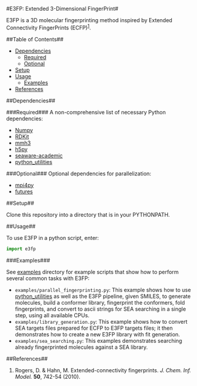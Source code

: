 #E3FP: Extended 3-Dimensional FingerPrint#

E3FP is a 3D molecular fingerprinting method inspired by Extended Connectivity FingerPrints (ECFP)<sup>[1](#rogers2010)</sup>.

##Table of Contents##
- [Dependencies](#dependencies)
    + [Required](#required)
    + [Optional](#optional)
- [Setup](#setup)
- [Usage](#usage)
    + [Examples](#examples)
- [References](#references)

<a name="dependencies"></a>
##Dependencies##

<a name="required"></a>
###Required###
A non-comprehensive list of necessary Python dependencies:
- [Numpy](http://www.numpy.org/)
- [RDKit](http://www.rdkit.org/)
- [mmh3](https://pypi.python.org/pypi/mmh3)
- [h5py](https://pypi.python.org/pypi/h5py/2.5.0)
- [seaware-academic](https://github.com/keiserlab/seaware-academic)
- [python_utilities](https://github.com/sdaxen/python_utilities)

<a name="optional"></a>
###Optional###
Optional dependencies for parallelization:
- [mpi4py](http://mpi4py.scipy.org/)
- [futures](https://pypi.python.org/pypi/futures)

<a name="setup"></a>
##Setup##

Clone this repository into a directory that is in your PYTHONPATH.

<a name="usage"></a>
##Usage##

To use E3FP in a python script, enter: 
```python
import e3fp
```

<a name="examples"></a>
###Examples###

See [examples]("./examples") directory for example scripts that show how to perform several common tasks with E3FP:
- `examples/parallel_fingerprinting.py`: This example shows how to use [python_utilities](https://github.com/sdaxen/python_utilities) as well as the E3FP pipeline, given SMILES, to generate molecules, build a conformer library, fingerprint the conformers, fold fingerprints, and convert to ascii strings for SEA searching in a single step, using all available CPUs.
- `examples/library_generation.py`: This example shows how to convert SEA targets files prepared for ECFP to E3FP targets files; it then demonstrates how to create a new E3FP library with fit generation.
- `examples/sea_searching.py`: This examples demonstrates searching already fingerprinted molecules against a SEA library.

<a name="references"></a>
##References##
<a name="rogers2010"></a>
1. Rogers, D. & Hahn, M. Extended-connectivity fingerprints. *J. Chem. Inf. Model.* **50**, 742-54 (2010).
